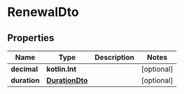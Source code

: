 
# RenewalDto

## Properties
Name | Type | Description | Notes
------------ | ------------- | ------------- | -------------
**decimal** | **kotlin.Int** |  |  [optional]
**duration** | [**DurationDto**](DurationDto.md) |  |  [optional]



